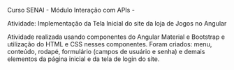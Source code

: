 Curso SENAI - Módulo Interação com APIs - 

Atividade: Implementação da Tela Inicial do site da loja de Jogos no Angular

Atividade realizada usando componentes do Angular Material e Bootstrap e utilização do HTML e CSS nesses componentes.
Foram criados: menu, conteúdo, rodapé, formulário (campos de usuário e senha) e demais elementos da página inicial e da tela de login do site.

